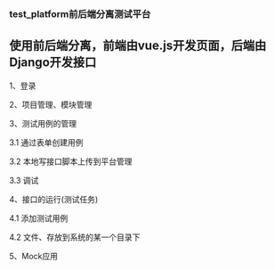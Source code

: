 ### test_platform前后端分离测试平台
## 使用前后端分离，前端由vue.js开发页面，后端由Django开发接口

1、登录

2、项目管理、模块管理

3、测试用例的管理

  3.1 通过表单创建用例
  
  3.2 本地写接口脚本上传到平台管理
  
  3.3 调试
     
4、接口的运行(测试任务)

  4.1 添加测试用例
  
  4.2 文件、存放到系统的某一个目录下

5、Mock应用
